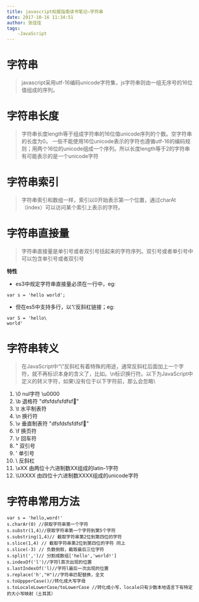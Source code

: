 ```yaml
---
title: javascript权威指南读书笔记—字符串
date: 2017-10-16 11:34:51
author: 张佳佳
tags:
	-JavaScript
---
```

# 字符串
> javascript采用utf-16编码unicode字符集，js字符串则由一组无序号的16位值组成的序列。

# 字符串长度
> 字符串长度length等于组成字符串的16位值unicode序列的个数。空字符串的长度为0。
> 一些不能使用16位unicode表示的字符也遵循utf-16的编码规则；用两个16位的unicode组成一个序列。所以长度length等于2的字符串有可能表示的是一个unicode字符

# 字符串索引
> 字符串索引和数组一样，索引以0开始表示第一个位置，通过charAt（index）可以访问某个索引上表示的字符。

# 字符串直接量
> 字符串直接量是单引号或者双引号括起来的字符序列。双引号或者单引号中可以包含单引号或者双引号
<!-- more -->
**特性**
- es3中规定字符串直接量必须在一行中，eg:
```
var s = 'hello world';
```

- 但在es5中支持多行，以‘\’反斜杠链接；eg:
```
var S = 'hello\
world'
```

# 字符串转义
> 在JavaScript中“\”反斜杠有着特殊的用途，通常反斜杠后面加上一个字符，就不再标识本身的含义了，比如。\n标识换行符。以下为JavaScript中定义的转义字符，如果\没有位于以下字符前，那么会忽略\
1. \0   nul字符 \u0000 
2. \b   退格符 "dfsfdsfsfdfsf"
3. \t   水平制表符
4. \n   换行符
5. \v   垂直制表符 "dfsfdsfsfdfsf"
6. \f   换页符
7. \r   回车符
8. \"   双引号
9. \'   单引号
10. \\   反斜杠
11. \xXX   由两位十六进制数XX组成的latin-1字符
12. \UXXXX  由四位十六进制数XXXX组成的unicode字符

# 字符串常用方法
```
var s = 'hello,word!'
s.charAr(0) //获取字符串第一个字符
s.substr(1,4)//获取字符串第一个字符到第5个字符
s.substring(1,4)// 截取字符串第2位到第四位的字符
s.slice(1,4) // 截取字符串第2位到第四位的字符 同上
s.slice(-3) // 负数倒叙，截取最后三位字符
s.split(',')// 分割成数组['hello','world!']
s.indexOf('l')//字符l首次出现的位置
s.lastIndexOf('l)//字符l最后一次出现的位置
s.replace('h',"H")//字符串匹配替换，全文
s.toUppperCase()//转化成大写字母
s.toLocaleLowerCase/toLowerCase //转化成小写，locale只有少数本地语言下有特定的大小写映射（土耳其）
```